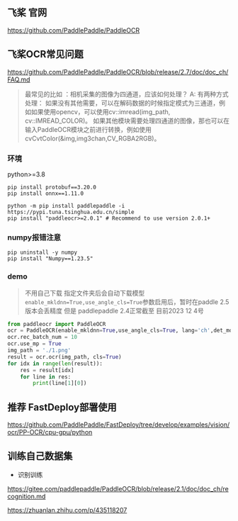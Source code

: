 
## 飞桨 官网

https://github.com/PaddlePaddle/PaddleOCR

## 飞桨OCR常见问题

https://github.com/PaddlePaddle/PaddleOCR/blob/release/2.7/doc/doc_ch/FAQ.md

>最常见的比如 ：相机采集的图像为四通道，应该如何处理？
>A: 有两种方式处理：
>如果没有其他需要，可以在解码数据的时候指定模式为三通道，例如如果使用opencv，可以使用cv::imread(img_path, cv::IMREAD_COLOR)。
>如果其他模块需要处理四通道的图像，那也可以在输入PaddleOCR模块之前进行转换，例如使用cvCvtColor(&img,img3chan,CV_RGBA2RGB)。

### 环境
python>=3.8

```
pip install protobuf==3.20.0
pip install onnx==1.11.0

python -m pip install paddlepaddle -i https://pypi.tuna.tsinghua.edu.cn/simple
pip install "paddleocr>=2.0.1" # Recommend to use version 2.0.1+
```
### numpy报错注意

```
pip uninstall -y numpy
pip install "Numpy==1.23.5"
```

### demo

> 不用自己下载 指定文件夹后会自动下载模型
> `enable_mkldnn=True,use_angle_cls=True`参数启用后，暂时在paddle 2.5版本会丢精度 但是 paddlepaddle 2.4正常截至 目前2023 12 4号
```python
from paddleocr import PaddleOCR
ocr = PaddleOCR(enable_mkldnn=True,use_angle_cls=True, lang='ch',det_model_dir='./models/ch_PP-OCRv3_det_infer.tar', rec_model_dir='./models/ch_PP-OCRv3_rec_infer.tar', cls_model_dir='./models/ch_ppocr_mobile_v2.0_cls_infer.tar')
ocr.rec_batch_num = 10
ocr.use_mp = True
img_path = './1.png'
result = ocr.ocr(img_path, cls=True)
for idx in range(len(result)):
    res = result[idx]
    for line in res:
        print(line[1][0])

```

## 推荐 FastDeploy部署使用

https://github.com/PaddlePaddle/FastDeploy/tree/develop/examples/vision/ocr/PP-OCR/cpu-gpu/python

## 训练自己数据集

- 识别训练

https://gitee.com/paddlepaddle/PaddleOCR/blob/release/2.1/doc/doc_ch/recognition.md

https://zhuanlan.zhihu.com/p/435118207






